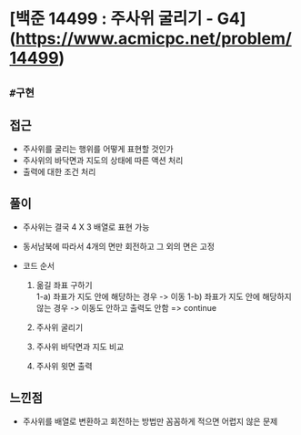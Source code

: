 # [백준 14499 : 주사위 굴리기 - G4] (<https://www.acmicpc.net/problem/14499>)

## `#구현`

## 접근

- 주사위를 굴리는 행위를 어떻게 표현할 것인가
- 주사위의 바닥면과 지도의 상태에 따른 액션 처리
- 출력에 대한 조건 처리

## 풀이

- 주사위는 결국 4 X 3 배열로 표현 가능
- 동서남북에 따라서 4개의 면만 회전하고 그 외의 면은 고정
- 코드 순서

  1. 옮길 좌표 구하기  
     1-a) 좌표가 지도 안에 해당하는 경우 -> 이동
     1-b) 좌표가 지도 안에 해당하지 않는 경우 -> 이동도 안하고 출력도 안함 => continue

  2. 주사위 굴리기

  3. 주사위 바닥면과 지도 비교

  4. 주사위 윗면 출력

## 느낀점

- 주사위를 배열로 변환하고 회전하는 방법만 꼼꼼하게 적으면 어렵지 않은 문제
